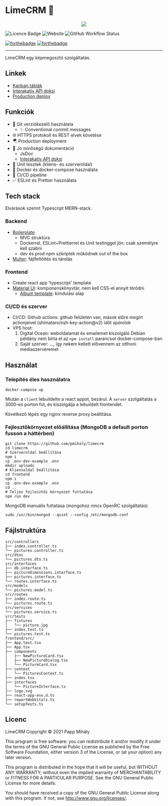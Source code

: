# LimeCRM 🍋

<p align="center">
<img src="https://user-images.githubusercontent.com/47941079/132249864-6a56edc9-bcb2-4479-a77f-e9a98654d353.png">

![Licence Badge](https://img.shields.io/github/license/pmihaly/limecrm?style=for-the-badge) ![Website](https://img.shields.io/website?style=for-the-badge&url=https://2389-84-3-31-39.ngrok.io) ![GitHub Workflow Status](https://img.shields.io/github/workflow/status/pmihaly/limecrm/CI?style=for-the-badge)

[![forthebadge](https://forthebadge.com/images/badges/made-with-typescript.svg)](https://forthebadge.com) [![forthebadge](https://forthebadge.com/images/badges/powered-by-black-magic.svg)](https://forthebadge.com)

</p>

---

LimeCRM egy képmegosztó szolgáltatás.

## Linkek

- [Kanban táblák](https://github.com/pmihaly/limecrm/projects)
- [Interakatív API doksi](https://2389-84-3-31-39.ngrok.io/api-docs)
- [Production deploy](https://2389-84-3-31-39.ngrok.io)

## Funkciók

- 🐙 Git verziókezelő használata
  - ✨ Conventional commit messages
- 🌐 HTTPS protokoll és REST elvek követése
- 🪂 Production deployment
- 📝 Jó minőségű dokumentáció
  - JsDoc
  - [Interakatív API doksi](https://2389-84-3-31-39.ngrok.io/api-docs)
- 🧪 Unit tesztek (kliens- és szerveroldal)
- 🐳 Docker és docker-compose használata
- 🤖 CI/CD pipeline
- ✅ ESLint és Prettier használata

## Tech stack

Elvárások szerint Typescript MERN-stack.

### Backend

- [Boilerplate](https://www.npmjs.com/package/typescript-express-starter)
  - MVC struktúra
  - Dockerrel, ESLint+Prettierrel és Unit testinggel jön: csak személyre kell szabni
  - dev és prod npm szkriptek működnek out of the box
- [Multer](https://www.npmjs.com/package/multer): fájlfeltöltés és tárolás

### Frontend

- Create react app 'typescript' template
- [Material UI](https://material-ui.com/): komponenskönyvtár, nem kell CSS-el annyit törődni
  - [Album template](https://github.com/mui-org/material-ui/tree/master/docs/src/pages/getting-started/templates/album): kiindulási alap

### CI/CD és szerver

- CI/CD: Github actions: github felületén van, mások előre megírt actionjeivel (shimataro/ssh-key-action@v2) időt spórolok
- VPS host:
  1.  Digital Ocean: weboldalamat és emailemet kiszolgáló Debian példány nem bírta el az `npm install` parancsot docker-compose-ban
  2.  Saját szerver: ..., így nekem kellett elővennem az otthoni médiaszerveremet

## Használat

### Telepítés éles használatra

```shell
docker-compose up
```

Miután a `client` lebuildelte a react appot, bezárul.
A `server` szolgáltatás a 3000-es porton fut, és kiszolgálja a lebuildelt frontendet.

Következő lépés egy nginx reverse proxy beállítása.

### Fejlesztőkörnyezet előállítása (MongoDB a default porton fusson a háttérben)

```shell
git clone https://github.com/pmihaly/limecrm
cd limecrm
# Szerveroldal beállítása
npm i
cp .env-dev-example .env
mkdir uploads
# Kliensoldal beállítása
cd frontend
npm i
cp .env-dev-example .env
cd ..
# Teljes fejlesztői környezet futtatása
npm run dev
```

MongoDB manuális futtatása (mongohoz nincs OpenRC szolgáltatás)

```shell
sudo /usr/bin/mongod --quiet --config /etc/mongodb.conf
```

## Fájlstruktúra

<!-- tree src/controllers src/dtos src/interfaces src/models src/routes src/services src/tests frontend/src/ -->

```
src/controllers
├── index.controller.ts
└── pictures.controller.ts
src/dtos
└── pictures.dto.ts
src/interfaces
├── db.interface.ts
├── pictureDimensions.interface.ts
├── pictures.interface.ts
└── routes.interface.ts
src/models
└── pictures.model.ts
src/routes
├── index.route.ts
└── pictures.route.ts
src/services
└── pictures.service.ts
src/tests
├── fixtures
│   └── picture.jpg
├── index.test.ts
└── pictures.test.ts
frontend/src/
├── App.test.tsx
├── App.tsx
├── components
│   ├── NewPictureCard.tsx
│   ├── NewPictureDialog.tsx
│   └── PictureCard.tsx
├── context
│   └── PicturesContext.ts
├── index.tsx
├── interfaces
│   └── PictureInterface.ts
├── logo.svg
├── react-app-env.d.ts
├── reportWebVitals.ts
└── setupTests.ts

```

## Licenc

LimeCRM
Copyright © 2021 Papp Mihály

This program is free software: you can redistribute it and/or modify
it under the terms of the GNU General Public License as published by
the Free Software Foundation, either version 3 of the License, or
(at your option) any later version.

This program is distributed in the hope that it will be useful,
but WITHOUT ANY WARRANTY; without even the implied warranty of
MERCHANTABILITY or FITNESS FOR A PARTICULAR PURPOSE. See the
GNU General Public License for more details.

You should have received a copy of the GNU General Public License
along with this program. If not, see <http://www.gnu.org/licenses/>.
